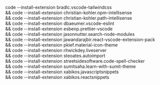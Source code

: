 code --install-extension bradlc.vscode-tailwindcss \
&& code --install-extension christian-kohler.npm-intellisense \
&& code --install-extension christian-kohler.path-intellisense \
&& code --install-extension dbaeumer.vscode-eslint \
&& code --install-extension esbenp.prettier-vscode \
&& code --install-extension jasonnutter.search-node-modules \
&& code --install-extension jawandarajbir.react-vscode-extension-pack \
&& code --install-extension pkief.material-icon-theme \
&& code --install-extension ritwickdey.liveserver \
&& code --install-extension steoates.autoimport \
&& code --install-extension streetsidesoftware.code-spell-checker \
&& code --install-extension sumitsaha.learn-with-sumit-theme \
&& code --install-extension xabikos.javascriptsnippets \
&& code --install-extension xabikos.reactsnippets
